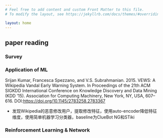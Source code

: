 ```yaml
---
# Feel free to add content and custom Front Matter to this file.
# To modify the layout, see https://jekyllrb.com/docs/themes/#overriding-theme-defaults

layout: home
---
```

## paper reading

### Survey

### Application of ML

Srijan Kumar, Francesca Spezzano, and V.S. Subrahmanian. 2015. VEWS: A Wikipedia Vandal Early Warning System. In Proceedings of the 21th ACM SIGKDD International Conference on Knowledge Discovery and Data Mining (KDD ’15). Association for Computing Machinery, New York, NY, USA, 607–616. DOI:https://doi.org/10.1145/2783258.2783367

+ 发现Wikipedia的恶意修改用户，提取修改特征，使用auto-encoder降低特征维度，使用简单机器学习分类器，baseline为ClueBot NG和STiki



### Reinforcement Learning & Network
